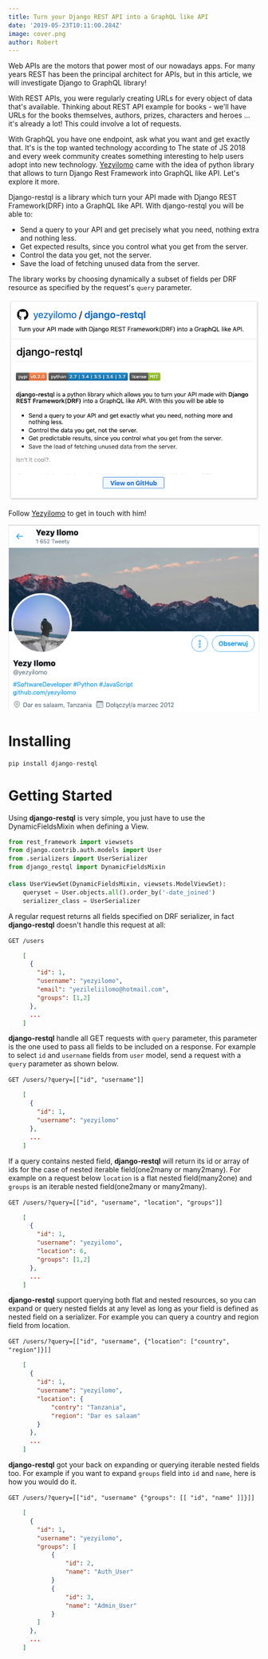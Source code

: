 ```yaml
---
title: Turn your Django REST API into a GraphQL like API
date: '2019-05-23T10:11:00.284Z'
image: cover.png
author: Robert
---
```

Web APIs are the motors that power most of our nowadays apps. For many years REST has been the principal architect for APIs, but in this article, we will investigate Django to GraphQL library! 

With REST APIs, you were regularly creating URLs for every object of data that's available. Thinking about REST API example for books - we'll have URLs for the books themselves, authors, prizes, characters and heroes ... it's already a lot! This could involve a lot of requests. 

With GraphQL you have one endpoint, ask what you want and get exactly that. It's is the top wanted technology according to The state of JS 2018 and every week community creates something interesting to help users adopt into new technology. [Yezyilomo](https://twitter.com/yezyilomo) came with the idea of python library that allows to turn Django Rest Framework into GraphQL like API.  Let's explore it more.

Django-restql is a library which turn your API made with Django REST Framework(DRF) into a GraphQL like API. With django-restql you will be able to: 

- Send a query to your API and get precisely what you need, nothing extra and nothing less.
- Get expected results, since you control what you get from the server.
- Control the data you get, not the server.
- Save the load of fetching unused data from the server.

The library works by choosing dynamically a subset of fields per DRF resource as specified by the request's `query` parameter.

[![](github.png)](https://github.com/yezyilomo/django-restql)  

Follow [Yezyilomo](https://twitter.com/yezyilomo) to get in touch with him! 

[![](twitter.png)](https://twitter.com/yezyilomo)

# Installing

```python
pip install django-restql
```

# Getting Started
Using **django-restql** is very simple, you just have to use the DynamicFieldsMixin when defining a View.

```python
from rest_framework import viewsets
from django.contrib.auth.models import User
from .serializers import UserSerializer
from django_restql import DynamicFieldsMixin

class UserViewSet(DynamicFieldsMixin, viewsets.ModelViewSet):
    queryset = User.objects.all().order_by('-date_joined')
    serializer_class = UserSerializer
```

A regular request returns all fields specified on DRF serializer, in fact **django-restql** doesn't handle this request at all:

```GET /users```

``` json
    [
      {
        "id": 1,
        "username": "yezyilomo",
        "email": "yezileliilomo@hotmail.com",
        "groups": [1,2]
      },
      ...
    ]
```

**django-restql** handle all GET requests with `query` parameter, this parameter is the one used to pass all fields to be included on a response. For example to select `id` and `username` fields from `user` model, send a request with a ` query` parameter as shown below.

`GET /users/?query=[["id", "username"]]`

```json
    [
      {
        "id": 1,
        "username": "yezyilomo"
      },
      ...
    ]
```

If a query contains nested field, **django-restql** will return its id or array of ids for the case of nested iterable field(one2many or many2many). For example on a request below `location` is a flat nested field(many2one) and `groups` is an iterable nested field(one2many or many2many).

`GET /users/?query=[["id", "username", "location", "groups"]]`

```json
    [
      {
        "id": 1,
        "username": "yezyilomo",
        "location": 6,
        "groups": [1,2]
      },
      ...
    ]
```

**django-restql** support querying both flat and nested resources, so you can expand or query nested fields at any level as long as your field is defined as nested field on a serializer. For example you can query a country and region field from location.

`GET /users/?query=[["id", "username", {"location": ["country", "region"]}]]`

```json
    [
      {
        "id": 1,
        "username": "yezyilomo",
        "location": {
            "contry": "Tanzania",
            "region": "Dar es salaam"
        }
      },
      ...
    ]
```

**django-restql** got your back on expanding or querying iterable nested fields too. For example if you want to expand `groups` field into `id` and `name`, here is how you would do it.

`GET /users/?query=[["id", "username" {"groups": [[ "id", "name" ]]}]]`

```json
    [
      {
        "id": 1,
        "username": "yezyilomo",
        "groups": [
            {
                "id": 2,
                "name": "Auth_User"
            }
            {
                "id": 3,
                "name": "Admin_User"
            }
        ]
      },
      ...
    ]
```